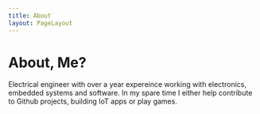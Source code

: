 ```yaml
---
title: About
layout: PageLayout
---
```


# About, Me?
Electrical engineer with over a year expereince working with electronics, embedded systems and software. In my spare time I either help contribute to Github projects, building IoT apps or play games.
